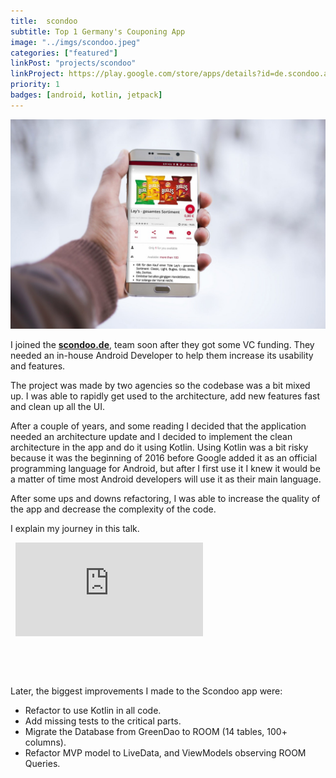 ```yaml
---
title:  scondoo
subtitle: Top 1 Germany's Couponing App
image: "../imgs/scondoo.jpeg"
categories: ["featured"]
linkPost: "projects/scondoo"
linkProject: https://play.google.com/store/apps/details?id=de.scondoo.android
priority: 1
badges: [android, kotlin, jetpack]
---
```


![scondoo](../imgs/scondoo.jpeg)

I joined the <b>[scondoo.de](https://scondoo.de)</b>, team soon after they got some VC funding. They needed an in-house Android Developer to help them increase its usability and features.

The project was made by two agencies so the codebase was a bit mixed up. I was able to rapidly get used to the architecture, add new features fast and clean up all the UI.

After a couple of years, and some reading I decided that the application needed an architecture update and I decided to implement the clean architecture in the app and do it using Kotlin. Using Kotlin was a bit risky because it was the beginning of 2016 before Google added it as an official programming language for Android, but after I first use it I knew it would be a matter of time most Android developers will use it as their main language.

After some ups and downs refactoring, I was able to increase the quality of the app and decrease the complexity of the code.

I explain my journey in this talk.

<p/>
&nbsp;

<iframe style="width:1020 !important; height:1000 !important;"  src="https://www.youtube.com/embed/4m774bHxRJE?rel=0" frameborder="0" allow="autoplay; encrypted-media" allowfullscreen></iframe>

<p/>
&nbsp;

<p/>
&nbsp;

Later, the  biggest improvements I made to the Scondoo app were:
* Refactor to use Kotlin in all code.
* Add missing tests to the critical parts.
* Migrate the Database from GreenDao to  ROOM (14 tables, 100+ columns).
* Refactor MVP model to LiveData, and ViewModels observing ROOM Queries.

<p/>
&nbsp;

<p/>
&nbsp;
